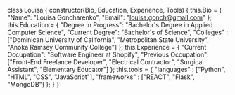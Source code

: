 class Louisa  {
  constructor(Bio, Education, Experience, Tools) {
    this.Bio = {
      "Name": "Louisa Goncharenko",
      "Email": "louisa.gonch@gmail.com"
    };
    this.Education = {
      "Degree in Progress": "Bachelor's Degree in Applied Computer Science",
      "Current Degree": "Bachelor's of Science",
      "Colleges" : ["Dominican University of California", "Metropolitan State University", "Anoka Ramsey Community College"]
    };
    this.Experience = {
      "Current Occupation": "Software Engineer at Shopify",
      "Previous Occupation": ["Front-End Freelance Developer", "Electrical Contractor", "Surgical Assistant", "Elementary Educator"]
    };
    this.tools = {
            "languages" : ["Python", "HTML", "CSS", "JavaScript"],
            "frameworks" : ["REACT", "Flask", "MongoDB"]
    };
  }
}
